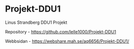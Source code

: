 # Projekt-DDU1
Linus Strandberg DDU1 Projekt

Repository - https://github.com/lelle1000/Projekt-DDU1

Webbsidan - https://webshare.mah.se/aq6656/Projekt-DDU1/

